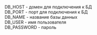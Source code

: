 DB_HOST - домен для подключения к БД
\
DB_PORT - порт для подключения к БД
\
DB_NAME - название базы данных
\
DB_USER - имя пользователя
\
DB_PASSWORD - пароль
